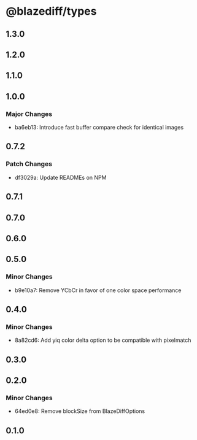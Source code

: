 # @blazediff/types

## 1.3.0

## 1.2.0

## 1.1.0

## 1.0.0

### Major Changes

- ba6eb13: Introduce fast buffer compare check for identical images

## 0.7.2

### Patch Changes

- df3029a: Update READMEs on NPM

## 0.7.1

## 0.7.0

## 0.6.0

## 0.5.0

### Minor Changes

- b9e10a7: Remove YCbCr in favor of one color space performance

## 0.4.0

### Minor Changes

- 8a82cd6: Add yiq color delta option to be compatible with pixelmatch

## 0.3.0

## 0.2.0

### Minor Changes

- 64ed0e8: Remove blockSize from BlazeDiffOptions

## 0.1.0
